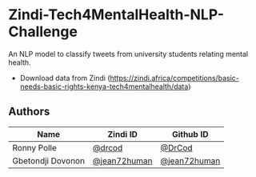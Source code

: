 # Zindi-Tech4MentalHealth-NLP-Challenge
An NLP model to classify tweets from university students relating mental health. 

* Download data from Zindi (https://zindi.africa/competitions/basic-needs-basic-rights-kenya-tech4mentalhealth/data)


## Authors

<div align='center'>

| Name           |                     Zindi ID                     |                  Github ID               |
|----------------|--------------------------------------------------|------------------------------------------|
|Ronny Polle |[@drcod](https://zindi.africa/users/drcod)     |[@DrCod](https://github.com/DrCod)|       |
|Gbetondji Dovonon |[@jean72human](https://zindi.africa/users/jean72human)  |[@jean72human](https://github.com/jean72human)|


</div>
